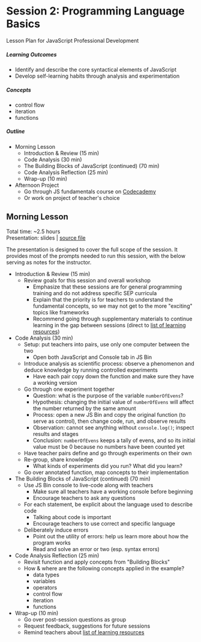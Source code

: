 # Session 2: Programming Language Basics

Lesson Plan for JavaScript Professional Development

##### Learning Outcomes

- Identify and describe the core syntactical elements of JavaScript
- Develop self-learning habits through analysis and experimentation

##### Concepts

- control flow
- iteration
- functions

##### Outline

- Morning Lesson
  - Introduction & Review (15 min)
  - Code Analysis (30 min)
  - The Building Blocks of JavaScript (continued) (70 min)
  - Code Analysis Reflection (25 min)
  - Wrap-up (10 min)
- Afternoon Project
  - Go through JS fundamentals course on [Codecademy](https://www.codecademy.com/learn/javascript)
  - Or work on project of teacher's choice

## Morning Lesson

Total time: ~2.5 hours  
Presentation: slides | [source file](slides.md)

The presentation is designed to cover the full scope of the session. It provides most of the prompts needed to run this session, with the below serving as notes for the instructor.

- Introduction & Review (15 min)
  - Review goals for this session and overall workshop
    - Emphasize that these sessions are for general programming training and do not address specific SEP curricula
    - Explain that the priority is for teachers to understand the fundamental concepts, so we may not get to the more "exciting" topics like frameworks
    - Recommend going through supplementary materials to continue learning in the gap between sessions (direct to [list of learning resources](../README.md#resources))
- Code Analysis (30 min)
  - Setup: put teachers into pairs, use only one computer between the two
    - Open both JavaScript and Console tab in JS Bin
  - Introduce analysis as scientific process: observe a phenomenon and deduce knowledge by running controlled experiments
    - Have each pair copy down the function and make sure they have a working version
  - Go through one experiment together
    - Question: what is the purpose of the variable `numberOfEvens`?
    - Hypothesis: changing the initial value of `numberOfEvens` will affect the number returned by the same amount
    - Process: open a new JS Bin and copy the original function (to serve as control), then change code, run, and observe results
    - Observation: cannot see anything without `console.log()`; inspect results and stages
    - Conclusion: `numberOfEvens` keeps a tally of evens, and so its initial value must be 0 because no numbers have been counted yet
  - Have teacher pairs define and go through experiments on their own
  - Re-group, share knowledge
    - What kinds of experiments did you run? What did you learn?
  - Go over annotated function, map concepts to their implementation
- The Building Blocks of JavaScript (continued) (70 min)
  - Use JS Bin console to live-code along with teachers
    - Make sure all teachers have a working console before beginning
    - Encourage teachers to ask any questions
  - For each statement, be explicit about the language used to describe code
    - Talking about code is important
    - Encourage teachers to use correct and specific language
  - Deliberately induce errors
    - Point out the utility of errors: help us learn more about how the program works
    - Read and solve an error or two (esp. syntax errors)
- Code Analysis Reflection (25 min)
  - Revisit function and apply concepts from "Building Blocks"
  - How & where are the following concepts applied in the example?
    - data types
    - variables
    - operators
    - control flow
    - iteration
    - functions
- Wrap-up (10 min)
  - Go over post-session questions as group
  - Request feedback, suggestions for future sessions
  - Remind teachers about [list of learning resources](../README.md#resources)
